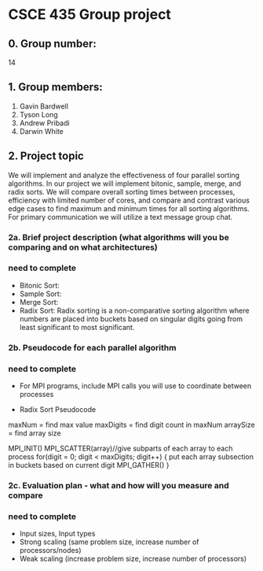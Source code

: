 # CSCE 435 Group project

## 0. Group number: 
14
## 1. Group members:
1. Gavin Bardwell
2. Tyson Long
3. Andrew Pribadi
4. Darwin White

## 2. Project topic
We will implement and analyze the effectiveness of four parallel sorting algorithms. In our project we will implement bitonic, sample, merge, and radix sorts. We will compare overall sorting times between processes, efficiency with limited number of cores, and compare and contrast various edge cases to find maximum and minimum times for all sorting algorithms. 
For primary communication we will utilize a text message group chat.    
### 2a. Brief project description (what algorithms will you be comparing and on what architectures)
### need to complete

- Bitonic Sort: 
- Sample Sort:
- Merge Sort:
- Radix Sort: Radix sorting is a non-comparative sorting algorithm where numbers are placed into buckets based on singular digits going from least significant to most significant.

### 2b. Pseudocode for each parallel algorithm
### need to complete

- For MPI programs, include MPI calls you will use to coordinate between processes


- Radix Sort Pseudocode

maxNum = find max value
maxDigits = find digit count in maxNum
arraySize = find array size

MPI_INIT()
MPI_SCATTER(array)//give subparts of each array to each process
for(digit = 0; digit < maxDigits; digit++) {
    put each array subsection in buckets based on current digit
    MPI_GATHER()
}

### 2c. Evaluation plan - what and how will you measure and compare
### need to complete
- Input sizes, Input types
- Strong scaling (same problem size, increase number of processors/nodes)
- Weak scaling (increase problem size, increase number of processors)
